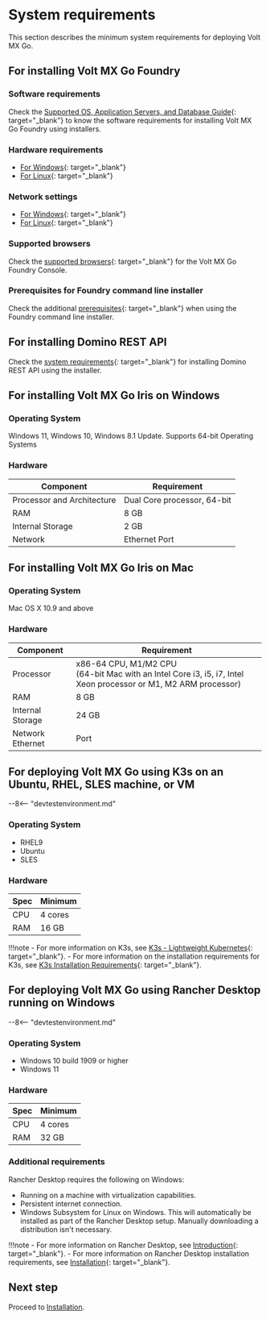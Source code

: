 # System requirements

This section describes the minimum system requirements for deploying Volt MX Go. 

## For installing Volt MX Go Foundry

### Software requirements
Check the [Supported OS, Application Servers, and Database Guide](https://opensource.hcltechsw.com/volt-mx-docs/95/docs/documentation/Foundry/voltmxfoundry_supported_devices_os_browsers/Content/Introduction.html){: target="_blank"} to know the software requirements for installing Volt MX Go Foundry using installers.

### Hardware requirements

- [For Windows](https://opensource.hcltechsw.com/volt-mx-docs/95/docs/documentation/Foundry/voltmx_foundry_windows_install_guide/Content/Prerequisites.html#hardware-requirements){: target="_blank"}
- [For Linux](https://opensource.hcltechsw.com/volt-mx-docs/95/docs/documentation/Foundry/voltmx_foundry_linux_install_guide/Content/Prerequisites.html#hardware-requirements){: target="_blank"}

### Network settings

- [For Windows](https://opensource.hcltechsw.com/volt-mx-docs/95/docs/documentation/Foundry/voltmx_foundry_windows_install_guide/Content/Prerequisites.html#network-settings){: target="_blank"}
- [For Linux](https://opensource.hcltechsw.com/volt-mx-docs/95/docs/documentation/Foundry/voltmx_foundry_linux_install_guide/Content/Prerequisites.html#network-settings){: target="_blank"}

### Supported browsers
Check the [supported browsers](https://opensource.hcltechsw.com/volt-mx-docs/95/docs/documentation/Foundry/voltmxfoundry_supported_devices_os_browsers/Content/Supported_Browsers.html){: target="_blank"} for the Volt MX Go Foundry Console.

### Prerequisites for Foundry command line installer
Check the additional [prerequisites](https://opensource.hcltechsw.com/volt-mx-docs/95/docs/documentation/Foundry/VoltMX_Foundry_CLI/Content/installer_cli.html#prerequisites){: target="_blank"} when using the Foundry command line installer. 

## For installing Domino REST API

Check the [system requirements](https://support.hcltechsw.com/csm?id=kb_article&sysparm_article=KB0101789){: target="_blank"} for installing Domino REST API using the installer. 

## For installing Volt MX Go Iris on Windows

### Operating System

Windows 11, Windows 10, Windows 8.1 Update. Supports 64-bit Operating Systems

<!--Installer File (mandatory)-->

### Hardware

|Component	|Requirement|
|-----------|-----------|
|Processor and Architecture	|Dual Core processor, 64-bit|
|RAM	    |8 GB |
|Internal Storage	|2 GB|
|Network	|Ethernet Port|


## For installing Volt MX Go Iris on Mac

### Operating System

Mac OS X 10.9 and above

### Hardware

|Component	|Requirement |
| --------  | -----------|       
|Processor	|x86-64 CPU, M1/M2 CPU<br/>(64-bit Mac with an Intel Core i3, i5, i7, Intel Xeon processor or M1, M2 ARM processor)|
|RAM	    |8 GB |
|Internal Storage|	24 GB|
|Network Ethernet |Port|

## For deploying Volt MX Go using K3s on an Ubuntu, RHEL, SLES machine, or VM

--8<-- "devtestenvironment.md"
### Operating System

- RHEL9
- Ubuntu
- SLES

### Hardware 

| Spec | Minimum |
| ---- | ------- |
| CPU | 4 cores |
| RAM | 16 GB |

!!!note
    - For more information on K3s, see [K3s - Lightweight Kubernetes](https://docs.k3s.io/){: target="_blank"}.
    - For more information on the installation requirements for K3s, see [K3s Installation Requirements](https://docs.k3s.io/installation/requirements){: target="_blank"}.

## For deploying Volt MX Go using Rancher Desktop running on Windows

--8<-- "devtestenvironment.md"

### Operating System

- Windows 10 build 1909 or higher
- Windows 11

### Hardware

| Spec | Minimum |
| ---- | ------- |
| CPU | 4 cores |
| RAM | 32 GB |

### Additional requirements

Rancher Desktop requires the following on Windows:

- Running on a machine with virtualization capabilities.
- Persistent internet connection.
- Windows Subsystem for Linux on Windows. This will automatically be installed as part of the Rancher Desktop setup. Manually downloading a distribution isn't necessary.

!!!note
    - For more information on Rancher Desktop, see [Introduction](https://docs.rancherdesktop.io/){: target="_blank"}. 
    - For more information on Rancher Desktop installation requirements, see [Installation](https://docs.rancherdesktop.io/getting-started/installation/#windows){: target="_blank"}.

## Next step

Proceed to [Installation](../tutorials/installation.md).